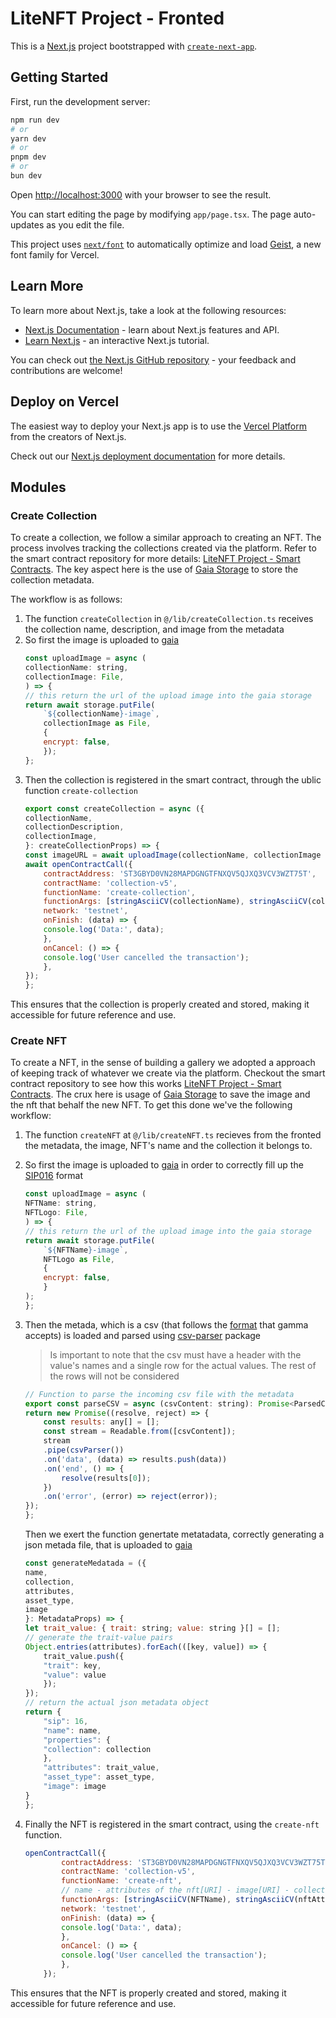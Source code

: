 # LiteNFT Project - Fronted

This is a [Next.js](https://nextjs.org) project bootstrapped with [`create-next-app`](https://nextjs.org/docs/app/api-reference/cli/create-next-app).

## Getting Started

First, run the development server:

```bash
npm run dev
# or
yarn dev
# or
pnpm dev
# or
bun dev
```

Open [http://localhost:3000](http://localhost:3000) with your browser to see the result.

You can start editing the page by modifying `app/page.tsx`. The page auto-updates as you edit the file.

This project uses [`next/font`](https://nextjs.org/docs/app/building-your-application/optimizing/fonts) to automatically optimize and load [Geist](https://vercel.com/font), a new font family for Vercel.

## Learn More

To learn more about Next.js, take a look at the following resources:

- [Next.js Documentation](https://nextjs.org/docs) - learn about Next.js features and API.
- [Learn Next.js](https://nextjs.org/learn) - an interactive Next.js tutorial.

You can check out [the Next.js GitHub repository](https://github.com/vercel/next.js) - your feedback and contributions are welcome!

## Deploy on Vercel

The easiest way to deploy your Next.js app is to use the [Vercel Platform](https://vercel.com/new?utm_medium=default-template&filter=next.js&utm_source=create-next-app&utm_campaign=create-next-app-readme) from the creators of Next.js.

Check out our [Next.js deployment documentation](https://nextjs.org/docs/app/building-your-application/deploying) for more details.


## Modules

### Create Collection

To create a collection, we follow a similar approach to creating an NFT. The process involves tracking the collections created via the platform. Refer to the smart contract repository for more details: [LiteNFT Project - Smart Contracts](https://github.com/stacks-training/lite-nft-collection). The key aspect here is the use of [Gaia Storage](https://docs.stacks.co/concepts/gaia) to store the collection metadata.

The workflow is as follows:
1. The function `createCollection` in `@/lib/createCollection.ts` receives the collection name, description, and image from the metadata
2. So first the image is uploaded to [gaia](https://docs.stacks.co/concepts/gaia)
    ```js
    const uploadImage = async (
    collectionName: string,
    collectionImage: File,
    ) => {
    // this return the url of the upload image into the gaia storage
    return await storage.putFile(
        `${collectionName}-image`,
        collectionImage as File,
        {
        encrypt: false,
        });
    };
    ```
3. Then the collection is registered in the smart contract, through the ublic function `create-collection`
    ```js
    export const createCollection = async ({
    collectionName,
    collectionDescription,
    collectionImage,
    }: createCollectionProps) => {
    const imageURL = await uploadImage(collectionName, collectionImage as File);
    await openContractCall({
        contractAddress: 'ST3GBYD0VN28MAPDGNGTFNXQV5QJXQ3VCV3WZT75T',
        contractName: 'collection-v5',
        functionName: 'create-collection',
        functionArgs: [stringAsciiCV(collectionName), stringAsciiCV(collectionDescription), stringAsciiCV(imageURL)],
        network: 'testnet',
        onFinish: (data) => {
        console.log('Data:', data);
        },
        onCancel: () => {
        console.log('User cancelled the transaction');
        },
    });
    };
    ```

This ensures that the collection is properly created and stored, making it accessible for future reference and use.
    
### Create NFT

To create a NFT, in the sense of building a gallery we adopted a approach of keeping track of whatever we create via the platform. Checkout the smart contract repository to see how this works [LiteNFT Project - Smart Contracts](https://github.com/stacks-training/lite-nft-collection). The crux here is usage of [Gaia Storage](https://docs.stacks.co/concepts/gaia) to save the image and the nft that behalf the new NFT. 
To get this done we've the following workflow:
1. The function `createNFT` at `@/lib/createNFT.ts` recieves from the fronted the metadata, the image, NFT's name and the collection it belongs to. 

2. So first the image is uploaded to [gaia](https://docs.stacks.co/concepts/gaia) in order to correctly fill up the [SIP016](https://github.com/stacksgov/sips/blob/main/sips/sip-016/sip-016-token-metadata.md) format
    ```js
    const uploadImage = async (
    NFTName: string,
    NFTLogo: File,
    ) => {
    // this return the url of the upload image into the gaia storage
    return await storage.putFile(
        `${NFTName}-image`,
        NFTLogo as File,
        {
        encrypt: false,
        }
    );
    };
    ```     
3. Then the metada, which is a csv (that follows the [format](https://support.gamma.io/hc/en-us/articles/6011142909971-What-is-the-correct-format-for-Stacks-NFT-metadata-CSV-files) that gamma accepts) is loaded and parsed using [csv-parser](https://www.npmjs.com/package/csv-parser) package
    >Is important to note that the csv must have a header with the value's names and a single row for the actual values. The rest of the rows will not be considered
    ```js
    // Function to parse the incoming csv file with the metadata
    export const parseCSV = async (csvContent: string): Promise<ParsedCSVRecord> => {
    return new Promise((resolve, reject) => {
        const results: any[] = [];
        const stream = Readable.from([csvContent]);
        stream
        .pipe(csvParser())
        .on('data', (data) => results.push(data))
        .on('end', () => {
            resolve(results[0]);
        })
        .on('error', (error) => reject(error));
    });
    };
    ```
    Then we exert the function genertate metatadata, correctly generating a json metada file, that is uploaded to [gaia](https://docs.stacks.co/concepts/gaia)
    ```js
    const generateMedatada = ({
    name,
    collection,
    attributes,
    asset_type,
    image
    }: MetadataProps) => {
    let trait_value: { trait: string; value: string }[] = [];
    // generate the trait-value pairs
    Object.entries(attributes).forEach(([key, value]) => {
        trait_value.push({
        "trait": key,
        "value": value
        });
    });
    // return the actual json metadata object
    return {
        "sip": 16,
        "name": name,
        "properties": {
        "collection": collection
        },
        "attributes": trait_value,
        "asset_type": asset_type,
        "image": image
    }
    };
    ```

4. Finally the NFT is registered in the smart contract, using the `create-nft` function.
    ```js
    openContractCall({
            contractAddress: 'ST3GBYD0VN28MAPDGNGTFNXQV5QJXQ3VCV3WZT75T',
            contractName: 'collection-v5',
            functionName: 'create-nft',
            // name - attributes of the nft[URI] - image[URI] - collection-id
            functionArgs: [stringAsciiCV(NFTName), stringAsciiCV(nftAttrURL), stringAsciiCV(nftLogoURL), uintCV(collectionId)],
            network: 'testnet',
            onFinish: (data) => {
            console.log('Data:', data);
            },
            onCancel: () => {
            console.log('User cancelled the transaction');
            },
        });
    ```

This ensures that the NFT is properly created and stored, making it accessible for future reference and use.
